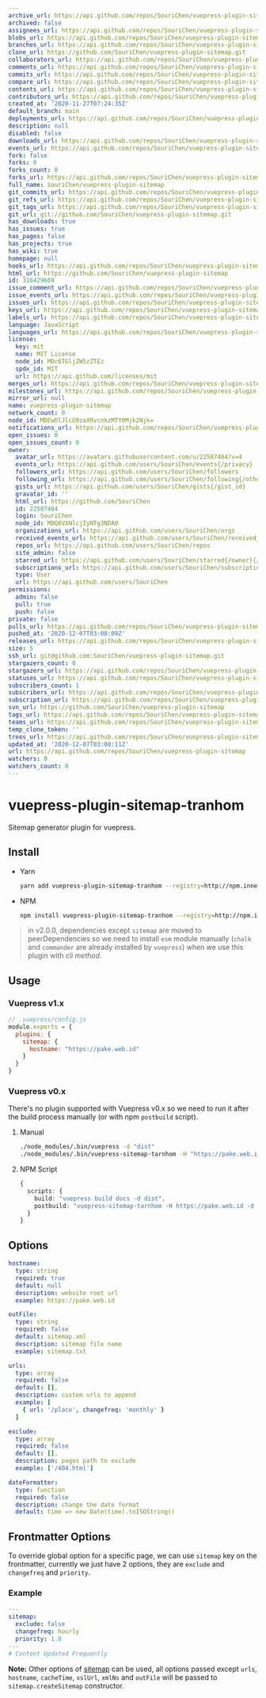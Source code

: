 ```yaml
---
archive_url: https://api.github.com/repos/SouriChen/vuepress-plugin-sitemap/{archive_format}{/ref}
archived: false
assignees_url: https://api.github.com/repos/SouriChen/vuepress-plugin-sitemap/assignees{/user}
blobs_url: https://api.github.com/repos/SouriChen/vuepress-plugin-sitemap/git/blobs{/sha}
branches_url: https://api.github.com/repos/SouriChen/vuepress-plugin-sitemap/branches{/branch}
clone_url: https://github.com/SouriChen/vuepress-plugin-sitemap.git
collaborators_url: https://api.github.com/repos/SouriChen/vuepress-plugin-sitemap/collaborators{/collaborator}
comments_url: https://api.github.com/repos/SouriChen/vuepress-plugin-sitemap/comments{/number}
commits_url: https://api.github.com/repos/SouriChen/vuepress-plugin-sitemap/commits{/sha}
compare_url: https://api.github.com/repos/SouriChen/vuepress-plugin-sitemap/compare/{base}...{head}
contents_url: https://api.github.com/repos/SouriChen/vuepress-plugin-sitemap/contents/{+path}
contributors_url: https://api.github.com/repos/SouriChen/vuepress-plugin-sitemap/contributors
created_at: '2020-11-27T07:24:35Z'
default_branch: main
deployments_url: https://api.github.com/repos/SouriChen/vuepress-plugin-sitemap/deployments
description: null
disabled: false
downloads_url: https://api.github.com/repos/SouriChen/vuepress-plugin-sitemap/downloads
events_url: https://api.github.com/repos/SouriChen/vuepress-plugin-sitemap/events
fork: false
forks: 0
forks_count: 0
forks_url: https://api.github.com/repos/SouriChen/vuepress-plugin-sitemap/forks
full_name: SouriChen/vuepress-plugin-sitemap
git_commits_url: https://api.github.com/repos/SouriChen/vuepress-plugin-sitemap/git/commits{/sha}
git_refs_url: https://api.github.com/repos/SouriChen/vuepress-plugin-sitemap/git/refs{/sha}
git_tags_url: https://api.github.com/repos/SouriChen/vuepress-plugin-sitemap/git/tags{/sha}
git_url: git://github.com/SouriChen/vuepress-plugin-sitemap.git
has_downloads: true
has_issues: true
has_pages: false
has_projects: true
has_wiki: true
homepage: null
hooks_url: https://api.github.com/repos/SouriChen/vuepress-plugin-sitemap/hooks
html_url: https://github.com/SouriChen/vuepress-plugin-sitemap
id: 316429669
issue_comment_url: https://api.github.com/repos/SouriChen/vuepress-plugin-sitemap/issues/comments{/number}
issue_events_url: https://api.github.com/repos/SouriChen/vuepress-plugin-sitemap/issues/events{/number}
issues_url: https://api.github.com/repos/SouriChen/vuepress-plugin-sitemap/issues{/number}
keys_url: https://api.github.com/repos/SouriChen/vuepress-plugin-sitemap/keys{/key_id}
labels_url: https://api.github.com/repos/SouriChen/vuepress-plugin-sitemap/labels{/name}
language: JavaScript
languages_url: https://api.github.com/repos/SouriChen/vuepress-plugin-sitemap/languages
license:
  key: mit
  name: MIT License
  node_id: MDc6TGljZW5zZTEz
  spdx_id: MIT
  url: https://api.github.com/licenses/mit
merges_url: https://api.github.com/repos/SouriChen/vuepress-plugin-sitemap/merges
milestones_url: https://api.github.com/repos/SouriChen/vuepress-plugin-sitemap/milestones{/number}
mirror_url: null
name: vuepress-plugin-sitemap
network_count: 0
node_id: MDEwOlJlcG9zaXRvcnkzMTY0Mjk2Njk=
notifications_url: https://api.github.com/repos/SouriChen/vuepress-plugin-sitemap/notifications{?since,all,participating}
open_issues: 0
open_issues_count: 0
owner:
  avatar_url: https://avatars.githubusercontent.com/u/22587404?v=4
  events_url: https://api.github.com/users/SouriChen/events{/privacy}
  followers_url: https://api.github.com/users/SouriChen/followers
  following_url: https://api.github.com/users/SouriChen/following{/other_user}
  gists_url: https://api.github.com/users/SouriChen/gists{/gist_id}
  gravatar_id: ''
  html_url: https://github.com/SouriChen
  id: 22587404
  login: SouriChen
  node_id: MDQ6VXNlcjIyNTg3NDA0
  organizations_url: https://api.github.com/users/SouriChen/orgs
  received_events_url: https://api.github.com/users/SouriChen/received_events
  repos_url: https://api.github.com/users/SouriChen/repos
  site_admin: false
  starred_url: https://api.github.com/users/SouriChen/starred{/owner}{/repo}
  subscriptions_url: https://api.github.com/users/SouriChen/subscriptions
  type: User
  url: https://api.github.com/users/SouriChen
permissions:
  admin: false
  pull: true
  push: false
private: false
pulls_url: https://api.github.com/repos/SouriChen/vuepress-plugin-sitemap/pulls{/number}
pushed_at: '2020-12-07T03:00:09Z'
releases_url: https://api.github.com/repos/SouriChen/vuepress-plugin-sitemap/releases{/id}
size: 5
ssh_url: git@github.com:SouriChen/vuepress-plugin-sitemap.git
stargazers_count: 0
stargazers_url: https://api.github.com/repos/SouriChen/vuepress-plugin-sitemap/stargazers
statuses_url: https://api.github.com/repos/SouriChen/vuepress-plugin-sitemap/statuses/{sha}
subscribers_count: 1
subscribers_url: https://api.github.com/repos/SouriChen/vuepress-plugin-sitemap/subscribers
subscription_url: https://api.github.com/repos/SouriChen/vuepress-plugin-sitemap/subscription
svn_url: https://github.com/SouriChen/vuepress-plugin-sitemap
tags_url: https://api.github.com/repos/SouriChen/vuepress-plugin-sitemap/tags
teams_url: https://api.github.com/repos/SouriChen/vuepress-plugin-sitemap/teams
temp_clone_token: ''
trees_url: https://api.github.com/repos/SouriChen/vuepress-plugin-sitemap/git/trees{/sha}
updated_at: '2020-12-07T03:00:11Z'
url: https://api.github.com/repos/SouriChen/vuepress-plugin-sitemap
watchers: 0
watchers_count: 0
---
```


# vuepress-plugin-sitemap-tranhom

Sitemap generator plugin for vuepress.

## Install

- Yarn

  ```sh
  yarn add vuepress-plugin-sitemap-tranhom --registry=http://npm.inner.tranhom.com
  ```

- NPM

  ```sh
  npm install vuepress-plugin-sitemap-tranhom --registry=http://npm.inner.tranhom.com
  ```

> in v2.0.0, dependencies except `sitemap` are moved to peerDependencies so we need to install `esm` module manually (`chalk` and `commander` are already installed by `vuepress`) when we use this plugin with _cli method_.

## Usage

### Vuepress v1.x

```js
// .vuepress/config.js
module.exports = {
  plugins: {
    sitemap: {
      hostname: "https://pake.web.id"
    }
  }
}
```

### Vuepress v0.x

There's no plugin supported with Vuepress v0.x so we need to run it after the build process manually (or with npm `postbuild` script).

1. Manual

   ```sh
   ./node_modules/.bin/vuepress -d "dist"
   ./node_modules/.bin/vuepress-sitemap-tarnhom -H "https://pake.web.id" -d "dist"
   ```

2. NPM Script

   ```ts
   {
     scripts: {
       build: "vuepress build docs -d dist",
       postbuild: "vuepress-sitemap-tarnhom -H https://pake.web.id -d dist"
     }
   }
   ```

## Options

```yml
hostname:
  type: string
  required: true
  default: null
  description: website root url
  example: https://pake.web.id

outFile:
  type: string
  required: false
  default: sitemap.xml
  description: sitemap file name
  example: sitemap.txt

urls:
  type: array
  required: false
  default: [],
  description: custom urls to append
  example: [
    { url: '/place', changefreq: 'monthly' }
  ]

exclude:
  type: array
  required: false
  default: [],
  description: pages path to exclude
  example: ['/404.html']

dateFormatter:
  type: function
  required: false
  description: change the date format
  default: time => new Date(time).toISOString()
```

## Frontmatter Options

To override global option for a specific page, we can use `sitemap` key on the frontmatter,
currently we just have 2 options, they are `exclude` and `changefreq` and `priority`.

### Example

```yml
---
sitemap:
  exclude: false
  changefreq: hourly
  priority: 1.0
---
# Content Updated Frequently
```

**Note:**
Other options of [sitemap](https://npm.im/sitemap) can be used, all options passed except `urls`, `hostname`, `cacheTime`, `xslUrl`, `xmlNs` and `outFile` will be passed to `sitemap.createSitemap` constructor.


